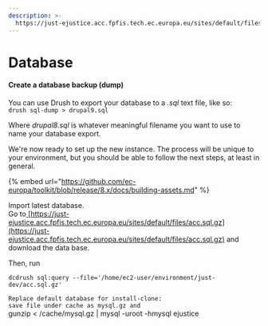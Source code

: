 ```yaml
---
description: >-
  https://just-ejustice.acc.fpfis.tech.ec.europa.eu/sites/default/files/acc.sql.gz
---
```


# Database

#### Create a database backup (dump)

You can use Drush to export your database to a _.sql_ text file, like so:\
`drush sql-dump > drupal9.sql`

Where _drupal8.sql_ is whatever meaningful filename you want to use to name your database export.

We're now ready to set up the new instance. The process will be unique to your environment, but you should be able to follow the next steps, at least in general.

{% embed url="https://github.com/ec-europa/toolkit/blob/release/8.x/docs/building-assets.md" %}

Import latest database.\
Go to[ ](https://just-ejustice.acc.fpfis.tech.ec.europa.eu/sites/default/files/acc.sql.gz)[https://just-ejustice.acc.fpfis.tech.ec.europa.eu/sites/default/files/acc.sql.gz](https://just-ejustice.acc.fpfis.tech.ec.europa.eu/sites/default/files/acc.sql.gz) and download the data base.

Then, run&#x20;

`dcdrush sql:query --file='/home/ec2-user/environment/just-dev/acc.sql.gz'`



`Replace default database for install-clone:`\
`save file under cache as mysql.gz and`\
gunzip < /cache/mysql.gz | mysql -uroot -hmysql ejustice
